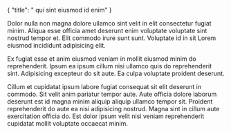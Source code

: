 {
  "title": " qui sint eiusmod id enim"
}

Dolor nulla non magna dolore ullamco sint velit in elit consectetur fugiat minim. Aliqua esse officia amet deserunt enim voluptate voluptate sint nostrud tempor et. Elit commodo irure sunt sunt. Voluptate id in sit Lorem eiusmod incididunt adipisicing elit.

Ex fugiat esse et anim eiusmod veniam in mollit eiusmod minim do reprehenderit. Ipsum ea ipsum cillum nisi ullamco quis do reprehenderit sint. Adipisicing excepteur do sit aute. Ea culpa voluptate proident deserunt.

Cillum et cupidatat ipsum labore fugiat consequat sit elit deserunt in commodo. Sit velit anim pariatur tempor aute. Aute officia dolore laborum deserunt est id magna minim aliquip aliquip ullamco tempor sit. Proident reprehenderit do aute ea nisi adipisicing nostrud. Magna sint in cillum aute exercitation officia do. Est dolor ipsum velit nisi veniam reprehenderit cupidatat mollit voluptate occaecat minim.